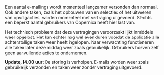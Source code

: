 Een aantal e-mailings wordt momenteel langzamer verzonden dan normaal.
Ook andere taken, zoals het opbouwen van en selecties of het uitvoeren
van opvolgacties, worden momenteel met vertraging uitgevoerd. Slechts
een beperkt aantal gebruikers van Copernica heeft hier last van.

Het technisch probleem dat deze vertragingen veroorzaakt lijkt inmiddels
weer opgelost. Het kan echter nog wel even duren voordat de applicatie
alle achterstallige taken weer heeft ingelopen. Naar verwachting
functioneren alle taken later deze middag weer zoals gebruikelijk.
Gebruikers hoeven zelf geen aanvullende acties te ondernemen.

**Update, 14.00 uur:** De storing is verholpen. E-mails worden weer
zoals gebruikelijk verzonden en taken weer zonder vertraging uitgevoerd.
